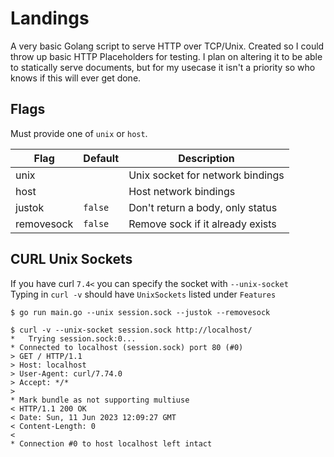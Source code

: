 # Landings

A very basic Golang script to serve HTTP over TCP/Unix.
Created so I could throw up basic HTTP Placeholders for testing.
I plan on altering it to be able to statically serve documents, but for my usecase it isn't a priority so who knows if this will ever get done.

## Flags

Must provide one of `unix` or `host`.

| Flag       | Default | Description                      |
| ---------- | ------- | -------------------------------- |
| unix       |         | Unix socket for network bindings |
| host       |         | Host network bindings            |
| justok     | `false` | Don't return a body, only status |
| removesock | `false` | Remove sock if it already exists |

## CURL Unix Sockets

If you have curl `7.4<` you can specify the socket with `--unix-socket`  
Typing in `curl -v` should have `UnixSockets` listed under `Features`

```
$ go run main.go --unix session.sock --justok --removesock
```

```
$ curl -v --unix-socket session.sock http://localhost/
*   Trying session.sock:0...
* Connected to localhost (session.sock) port 80 (#0)
> GET / HTTP/1.1
> Host: localhost
> User-Agent: curl/7.74.0
> Accept: */*
>
* Mark bundle as not supporting multiuse
< HTTP/1.1 200 OK
< Date: Sun, 11 Jun 2023 12:09:27 GMT
< Content-Length: 0
<
* Connection #0 to host localhost left intact
```
